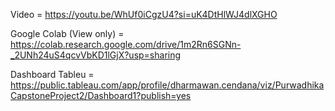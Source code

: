 Video = https://youtu.be/WhUf0iCgzU4?si=uK4DtHlWJ4dlXGHO

Google Colab (View only) = https://colab.research.google.com/drive/1m2Rn6SGNn-_2UNh24uS4qcvVbKD1lGjX?usp=sharing

Dashboard Tableu = https://public.tableau.com/app/profile/dharmawan.cendana/viz/PurwadhikaCapstoneProject2/Dashboard1?publish=yes
